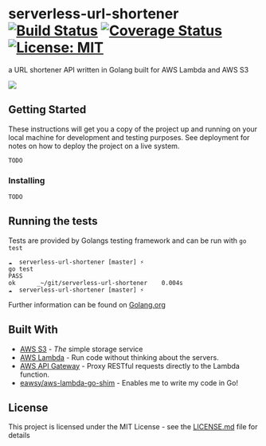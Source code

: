 # serverless-url-shortener [![Build Status](https://travis-ci.org/michaelmcallister/serverless-url-shortener.svg?branch=master)](https://travis-ci.org/michaelmcallister/serverless-url-shortener) [![Coverage Status](https://coveralls.io/repos/github/michaelmcallister/serverless-url-shortener/badge.svg?branch=master)](https://coveralls.io/github/michaelmcallister/serverless-url-shortener?branch=master) [![License: MIT](https://img.shields.io/badge/License-MIT-yellow.svg)](https://opensource.org/licenses/MIT)

a URL shortener API written in Golang built for AWS Lambda and AWS S3

![](https://sknk.ws/assets/serverless-url-shortener.gif)

## Getting Started

These instructions will get you a copy of the project up and running on your local machine for development and testing purposes. See deployment for notes on how to deploy the project on a live system.

```
TODO
```

### Installing
```
TODO
```

## Running the tests

Tests are provided by Golangs testing framework and can be run with `go test`

```
☁  serverless-url-shortener [master] ⚡
go test
PASS
ok      _~/git/serverless-url-shortener    0.004s
☁  serverless-url-shortener [master] ⚡
```
Further information can be found on [Golang.org](https://golang.org/pkg/testing/)

## Built With

* [AWS S3](https://aws.amazon.com/s3/) - _The_ simple storage service
* [AWS Lambda](https://aws.amazon.com/lambda/) - Run code without thinking about the servers.
* [AWS API Gateway](https://aws.amazon.com/api-gateway/) - Proxy RESTful requests directly to the Lambda function.
* [eawsy/aws-lambda-go-shim](https://github.com/eawsy/aws-lambda-go-shim) - Enables me to write my code in Go!


## License

This project is licensed under the MIT License - see the [LICENSE.md](LICENSE.md) file for details

